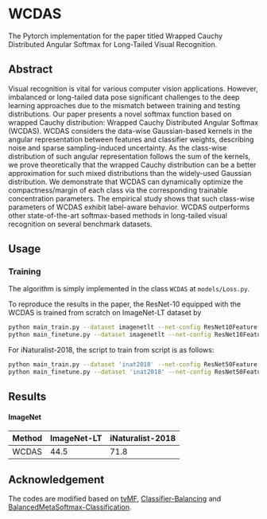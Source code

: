 # WCDAS

The Pytorch implementation for the paper titled Wrapped Cauchy Distributed Angular Softmax for Long-Tailed Visual Recognition.

## Abstract

Visual recognition is vital for various computer vision applications. However, imbalanced or long-tailed data pose significant challenges to the deep learning approaches due to the mismatch between training and testing distributions. Our paper presents a novel softmax function based on wrapped Cauchy distribution: Wrapped Cauchy Distributed Angular Softmax (WCDAS). WCDAS considers the data-wise Gaussian-based kernels in the angular representation between features and classifier weights, describing noise and sparse sampling-induced uncertainty. As the class-wise distribution of such angular representation follows the sum of the kernels, we prove theoretically that the wrapped Cauchy distribution can be a better approximation for such mixed distributions than the widely-used Gaussian distribution. We demonstrate that WCDAS can dynamically optimize the compactness/margin of each class via the corresponding trainable concentration parameters. The empirical study shows that such class-wise parameters of WCDAS exhibit label-aware behavior. WCDAS outperforms other state-of-the-art softmax-based methods in long-tailed visual recognition on several benchmark datasets.

## Usage

### Training
The algorithm is simply implemented in the class `WCDAS` at `models/Loss.py`.

To reproduce the results in the paper, the ResNet-10 equipped with the WCDAS is trained from scratch on ImageNet-LT dataset by
```bash
python main_train.py --dataset imagenetlt --net-config ResNet10Feature --workers 12 --seed 0 --loss-config WCDAS_ImageNetLT 
python main_finetune.py --dataset imagenetlt --net-config ResNet10Feature_finetune --loss-config WCDAS_ImageNetLT --model-file ./results/imagenetlt_loss_WCDAS_ImageNetLT_ResNet10Feature_lr_0.4_model/ --workers 12 --seed 0  
```

For iNaturalist-2018, the script to train from script is as follows:

```bash
python main_train.py --dataset 'inat2018' --net-config ResNet50Feature --workers 12 --seed 0 --loss-config WCDAS_iNaturalist2018
python main_finetune.py --dataset 'inat2018' --net-config ResNet50Feature_finetune --loss-config WCDAS_iNaturalist2018 --model-file ./results/inat2018_loss_WCDAS_iNaturalist2018_ResNet50Feature_lr_0.4_model/ --workers 12 --seed 0  
```
## Results

#### ImageNet

| Method  | ImageNet-LT | iNaturalist-2018 |
|---|---|---|
| WCDAS | 44.5 | 71.8|


## Acknowledgement
The codes are modified based on [tvMF](https://github.com/tk1980/tvMF), [Classifier-Balancing](https://github.com/facebookresearch/classifier-balancing) and [BalancedMetaSoftmax-Classification](https://github.com/jiawei-ren/BalancedMetaSoftmax-Classification).